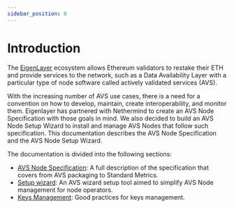 ```yaml
---
sidebar_position: 0
---
```


# Introduction

The [EigenLayer](https://www.eigenlayer.xyz/) ecosystem allows Ethereum validators to restake their ETH and provide services to the network, such as a Data Availability Layer with a particular type of node software called actively validated services (AVS). 

With the increasing number of AVS use cases, there is a need for a convention on how to develop, maintain, create interoperability, and monitor them. Eigenlayer has partnered with Nethermind to create an AVS Node Specification with those goals in mind. We also decided to build an AVS Node Setup Wizard to install and manage AVS Nodes that follow such specification. This documentation describes the AVS Node Specification and the AVS Node Setup Wizard.

The documentation is divided into the following sections:

- [AVS Node Specification](/docs/category/avs-node-specification): A full description of the specification that covers from AVS packaging to Standard Metrics.
- [Setup wizard](/docs/category/avs-setup-wizard): An AVS wizard setup tool aimed to simplify AVS Node management for node operators.
- [Keys Management](/docs/category/keys-management): Good practices for keys management.
 
